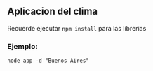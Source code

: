 ## Aplicacion del clima

Recuerde ejecutar ``npm install`` para las librerias

### Ejemplo: 
````
node app -d "Buenos Aires"
````